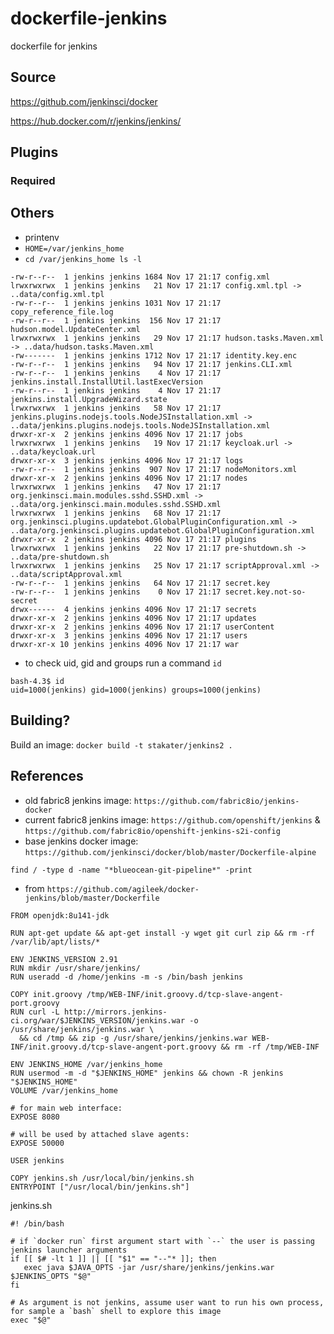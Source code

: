 # dockerfile-jenkins

dockerfile for jenkins

## Source

https://github.com/jenkinsci/docker

https://hub.docker.com/r/jenkins/jenkins/

## Plugins

### Required


## Others

* printenv
* `HOME=/var/jenkins_home`
* `cd /var/jenkins_home ls -l`

```
-rw-r--r--  1 jenkins jenkins 1684 Nov 17 21:17 config.xml
lrwxrwxrwx  1 jenkins jenkins   21 Nov 17 21:17 config.xml.tpl -> ..data/config.xml.tpl
-rw-r--r--  1 jenkins jenkins 1031 Nov 17 21:17 copy_reference_file.log
-rw-r--r--  1 jenkins jenkins  156 Nov 17 21:17 hudson.model.UpdateCenter.xml
lrwxrwxrwx  1 jenkins jenkins   29 Nov 17 21:17 hudson.tasks.Maven.xml -> ..data/hudson.tasks.Maven.xml
-rw-------  1 jenkins jenkins 1712 Nov 17 21:17 identity.key.enc
-rw-r--r--  1 jenkins jenkins   94 Nov 17 21:17 jenkins.CLI.xml
-rw-r--r--  1 jenkins jenkins    4 Nov 17 21:17 jenkins.install.InstallUtil.lastExecVersion
-rw-r--r--  1 jenkins jenkins    4 Nov 17 21:17 jenkins.install.UpgradeWizard.state
lrwxrwxrwx  1 jenkins jenkins   58 Nov 17 21:17 jenkins.plugins.nodejs.tools.NodeJSInstallation.xml -> ..data/jenkins.plugins.nodejs.tools.NodeJSInstallation.xml
drwxr-xr-x  2 jenkins jenkins 4096 Nov 17 21:17 jobs
lrwxrwxrwx  1 jenkins jenkins   19 Nov 17 21:17 keycloak.url -> ..data/keycloak.url
drwxr-xr-x  3 jenkins jenkins 4096 Nov 17 21:17 logs
-rw-r--r--  1 jenkins jenkins  907 Nov 17 21:17 nodeMonitors.xml
drwxr-xr-x  2 jenkins jenkins 4096 Nov 17 21:17 nodes
lrwxrwxrwx  1 jenkins jenkins   47 Nov 17 21:17 org.jenkinsci.main.modules.sshd.SSHD.xml -> ..data/org.jenkinsci.main.modules.sshd.SSHD.xml
lrwxrwxrwx  1 jenkins jenkins   68 Nov 17 21:17 org.jenkinsci.plugins.updatebot.GlobalPluginConfiguration.xml -> ..data/org.jenkinsci.plugins.updatebot.GlobalPluginConfiguration.xml
drwxr-xr-x  2 jenkins jenkins 4096 Nov 17 21:17 plugins
lrwxrwxrwx  1 jenkins jenkins   22 Nov 17 21:17 pre-shutdown.sh -> ..data/pre-shutdown.sh
lrwxrwxrwx  1 jenkins jenkins   25 Nov 17 21:17 scriptApproval.xml -> ..data/scriptApproval.xml
-rw-r--r--  1 jenkins jenkins   64 Nov 17 21:17 secret.key
-rw-r--r--  1 jenkins jenkins    0 Nov 17 21:17 secret.key.not-so-secret
drwx------  4 jenkins jenkins 4096 Nov 17 21:17 secrets
drwxr-xr-x  2 jenkins jenkins 4096 Nov 17 21:17 updates
drwxr-xr-x  2 jenkins jenkins 4096 Nov 17 21:17 userContent
drwxr-xr-x  3 jenkins jenkins 4096 Nov 17 21:17 users
drwxr-xr-x 10 jenkins jenkins 4096 Nov 17 21:17 war
```

* to check uid, gid and groups run a command `id`

```
bash-4.3$ id
uid=1000(jenkins) gid=1000(jenkins) groups=1000(jenkins)
```

## Building?

Build an image:
`docker build -t stakater/jenkins2 .`

## References

- old fabric8 jenkins image: `https://github.com/fabric8io/jenkins-docker`
- current fabric8 jenkins image: `https://github.com/openshift/jenkins` & `https://github.com/fabric8io/openshift-jenkins-s2i-config`
- base jenkins docker image: `https://github.com/jenkinsci/docker/blob/master/Dockerfile-alpine`

`find / -type d -name "*blueocean-git-pipeline*" -print`

- from `https://github.com/agileek/docker-jenkins/blob/master/Dockerfile`

```
FROM openjdk:8u141-jdk

RUN apt-get update && apt-get install -y wget git curl zip && rm -rf /var/lib/apt/lists/*

ENV JENKINS_VERSION 2.91
RUN mkdir /usr/share/jenkins/
RUN useradd -d /home/jenkins -m -s /bin/bash jenkins

COPY init.groovy /tmp/WEB-INF/init.groovy.d/tcp-slave-angent-port.groovy
RUN curl -L http://mirrors.jenkins-ci.org/war/$JENKINS_VERSION/jenkins.war -o /usr/share/jenkins/jenkins.war \
  && cd /tmp && zip -g /usr/share/jenkins/jenkins.war WEB-INF/init.groovy.d/tcp-slave-angent-port.groovy && rm -rf /tmp/WEB-INF

ENV JENKINS_HOME /var/jenkins_home
RUN usermod -m -d "$JENKINS_HOME" jenkins && chown -R jenkins "$JENKINS_HOME"
VOLUME /var/jenkins_home

# for main web interface:
EXPOSE 8080

# will be used by attached slave agents:
EXPOSE 50000

USER jenkins

COPY jenkins.sh /usr/local/bin/jenkins.sh
ENTRYPOINT ["/usr/local/bin/jenkins.sh"]
```

jenkins.sh

```
#! /bin/bash

# if `docker run` first argument start with `--` the user is passing jenkins launcher arguments
if [[ $# -lt 1 ]] || [[ "$1" == "--"* ]]; then
   exec java $JAVA_OPTS -jar /usr/share/jenkins/jenkins.war $JENKINS_OPTS "$@"
fi

# As argument is not jenkins, assume user want to run his own process, for sample a `bash` shell to explore this image
exec "$@"
```